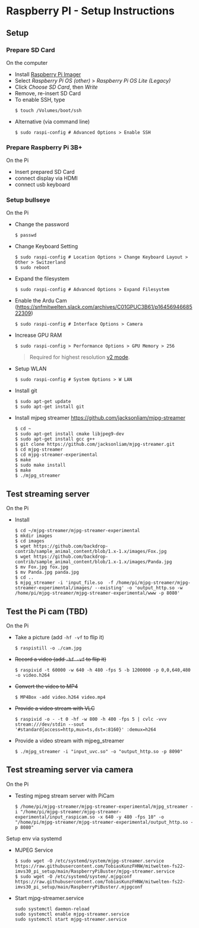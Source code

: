 # Raspberry PI - Setup Instructions

## Setup
### Prepare SD Card
On the computer
- Install [Raspberry Pi Imager](https://www.raspberrypi.org/software/)
- Select _Raspberry Pi OS (other)_ > _Raspberry Pi OS Lite (Legacy)_
- Click _Choose SD Card_, then _Write_
- Remove, re-insert SD Card
- To enable SSH, type
    ```
    $ touch /Volumes/boot/ssh
    ```
- Alternative (via command line)
    ```
    $ sudo raspi-config # Advanced Options > Enable SSH
    ```

### Prepare Raspberry Pi 3B+
On the Pi
- Insert prepared SD Card
- connect display via HDMI
- connect usb keyboard


### Setup bullseye
On the Pi
- Change the password
    ```
    $ passwd
    ```
- Change Keyboard Setting
    ```
    $ sudo raspi-config # Location Options > Change Keyboard Layout > Other > Switzerland
	$ sudo reboot
    ```		
- Expand the filesystem
    ```
    $ sudo raspi-config # Advanced Options > Expand Filesystem
    ```
- Enable the Ardu Cam (https://snfmitwelten.slack.com/archives/C01GPUC3B61/p1645694668522309)
    ```
    $ sudo raspi-config # Interface Options > Camera
    ```
- Increase GPU RAM
    ```
    $ sudo raspi-config > Performance Options > GPU Memory > 256
    ```
    > Required for highest resolution [v2 mode](https://picamera.readthedocs.io/en/latest/fov.html#sensor-modes).
- Setup WLAN
    ```
    $ sudo raspi-config # System Options > W LAN
    ```
- Install git
    ```
    $ sudo apt-get update
    $ sudo apt-get install git
- Install mjpeg streamer https://github.com/jacksonliam/mjpg-streamer
    ```
    $ cd ~
    $ sudo apt-get install cmake libjpeg9-dev
    $ sudo apt-get install gcc g++
    $ git clone https://github.com/jacksonliam/mjpg-streamer.git
	$ cd mjpg-streamer
	$ cd mjpg-streamer-experimental
	$ make
	$ sudo make install
    $ make
    $ ./mjpg_streamer
    ```	
	
## Test streaming server
On the Pi
- Install
    ```
    $ cd ~/mjpg-streamer/mjpg-streamer-experimental
    $ mkdir images
	$ cd images
    $ wget https://github.com/backdrop-contrib/sample_animal_content/blob/1.x-1.x/images/Fox.jpg
	$ wget https://github.com/backdrop-contrib/sample_animal_content/blob/1.x-1.x/images/Panda.jpg
	$ mv Fox.jpg fox.jpg
	$ mv Panda.jpg panda.jpg
	$ cd ..
    $ mjpg_streamer -i 'input_file.so  -f /home/pi/mjpg-streamer/mjpg-streamer-experimental/images/ --existing' -o 'output_http.so -w /home/pi/mjpg-streamer/mjpg-streamer-experimental/www -p 8080'
	```

## Test the Pi cam (TBD)
On the Pi
- Take a picture (add `-hf -vf` to flip it)
    ```
    $ raspistill -o ./cam.jpg
    ```
- <s>Record a video (add `-hf -vf` to flip it)</s>
    ```
    $ raspivid -t 60000 -w 640 -h 480 -fps 5 -b 1200000 -p 0,0,640,480 -o video.h264
    ```
- <s>Convert the video to MP4</s>
    ```
    $ MP4Box -add video.h264 video.mp4
    ```
- <s>Provide a video stream with VLC</s>
    ```
    $ raspivid -o - -t 0 -hf -w 800 -h 400 -fps 5 | cvlc -vvv stream:///dev/stdin --sout '#standard{access=http,mux=ts,dst=:8160}' :demux=h264
    ```
- Provide a video stream with mjpeg_streamer
    ```
    $ ./mjpg_streamer -i "input_uvc.so" -o "output_http.so -p 8090"
    ```	
	
	
## Test streaming server via camera
On the Pi
- Testing mjpeg stream server with PiCam
	```
	$ /home/pi/mjpg-streamer/mjpg-streamer-experimental/mjpg_streamer -i "/home/pi/mjpg-streamer/mjpg-streamer-experimental/input_raspicam.so -x 640 -y 480 -fps 10" -o "/home/pi/mjpg-streamer/mjpg-streamer-experimental/output_http.so -p 8080"	
	```

Setup env via systemd
- MJPEG Service
    ```
    $ sudo wget -O /etc/systemd/system/mjpg-streamer.service https://raw.githubusercontent.com/TobiasKunzFHNW/mitwelten-fs22-imvs30_pi_setup/main/RaspberryPiBuster/mjpg-streamer.service
	$ sudo wget -O /etc/systemd/system/.mjpgconf https://raw.githubusercontent.com/TobiasKunzFHNW/mitwelten-fs22-imvs30_pi_setup/main/RaspberryPiBuster/.mjpgconf	
	```	

- Start mjpg-streamer.service
    ```
    sudo systemctl daemon-reload
    sudo systemctl enable mjpg-streamer.service
    sudo systemctl start mjpg-streamer.service
    ```    

